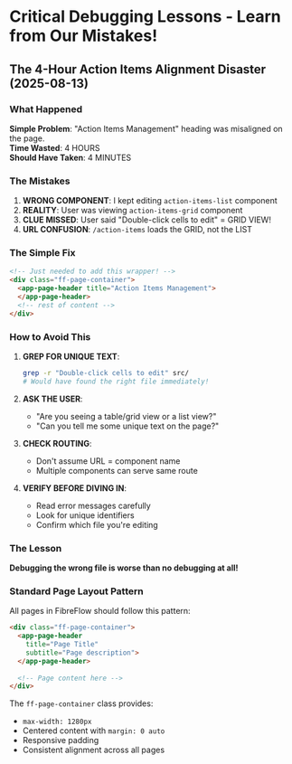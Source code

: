 # Critical Debugging Lessons - Learn from Our Mistakes!

## The 4-Hour Action Items Alignment Disaster (2025-08-13)

### What Happened
**Simple Problem**: "Action Items Management" heading was misaligned on the page.  
**Time Wasted**: 4 HOURS  
**Should Have Taken**: 4 MINUTES  

### The Mistakes
1. **WRONG COMPONENT**: I kept editing `action-items-list` component
2. **REALITY**: User was viewing `action-items-grid` component
3. **CLUE MISSED**: User said "Double-click cells to edit" = GRID VIEW!
4. **URL CONFUSION**: `/action-items` loads the GRID, not the LIST

### The Simple Fix
```html
<!-- Just needed to add this wrapper! -->
<div class="ff-page-container">
  <app-page-header title="Action Items Management">
  </app-page-header>
  <!-- rest of content -->
</div>
```

### How to Avoid This
1. **GREP FOR UNIQUE TEXT**:
   ```bash
   grep -r "Double-click cells to edit" src/
   # Would have found the right file immediately!
   ```

2. **ASK THE USER**:
   - "Are you seeing a table/grid view or a list view?"
   - "Can you tell me some unique text on the page?"

3. **CHECK ROUTING**:
   - Don't assume URL = component name
   - Multiple components can serve same route

4. **VERIFY BEFORE DIVING IN**:
   - Read error messages carefully
   - Look for unique identifiers
   - Confirm which file you're editing

### The Lesson
**Debugging the wrong file is worse than no debugging at all!**

### Standard Page Layout Pattern
All pages in FibreFlow should follow this pattern:
```html
<div class="ff-page-container">
  <app-page-header 
    title="Page Title"
    subtitle="Page description">
  </app-page-header>
  
  <!-- Page content here -->
</div>
```

The `ff-page-container` class provides:
- `max-width: 1280px`
- Centered content with `margin: 0 auto`
- Responsive padding
- Consistent alignment across all pages